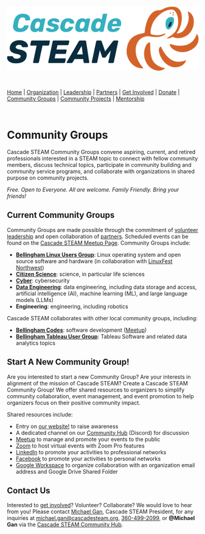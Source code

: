 <style>
  .header {
	display: none;
  }
  .footer {
	display: none;
  }
</style>

[![Cascade STEAM Logo](/assets/images/Cascade_STEAM_horizontal_logo_primary_1.png)](https://cascadesteam.org)

<br>

[Home](/) | [Organization](/organization) | [Leadership](/leadership) | [Partners](/partners) | [Get Involved](/get-involved) | [Donate](/donate) | [Community Groups](/community-groups) | [Community Projects](/community-projects) | [Mentorship](/mentorship)

<br>

# Community Groups

Cascade STEAM Community Groups convene aspiring, current, and retired professionals interested in a STEAM topic to connect with fellow community members, discuss technical topics, participate in community building and community service programs, and collaborate with organizations in shared purpose on community projects.

*Free. Open to Everyone. All are welcome. Family Friendly. Bring your friends!*

## Current Community Groups
Community Groups are made possible through the commitment of [volunteer leadership](/leadership) and open collaboration of [partners](/partners). Scheduled events can be found on the [Cascade STEAM Meetup Page](https://meetup.com/cascadesteam). Community Groups include:

- **[Bellingham Linux Users Group](https://blug.org)**: Linux operating system and open source software and hardware (in collaboration with [LinuxFest Northwest](https://lfnw.org))
- **[Citizen Science](/citizen-science)**: science, in particular life sciences
- **[Cyber](/cyber)**: cybersecurity
- **[Data Engineering](/data-engineering)**: data engineering, including data storage and access, artificial intelligence (AI), machine learning (ML), and large language models (LLMs)
- **Engineering**: engineering, including robotics

Cascade STEAM collaborates with other local community groups, including:
- **[Bellingham Codes](https://bellingham.codes)**: software development ([Meetup](https://meetup.com/bellinghamcodes))
- **[Bellingham Tableau User Group](https://usergroups.tableau.com/bellingham-tableau-user-group/)**: Tableau Software and related data analytics topics

## Start A New Community Group!
Are you interested to start a new Community Group? Are your interests in alignment of the mission of Cascade STEAM? Create a Cascade STEAM Community Group! We offer shared resources to organizers to simplify community collaboration, event management, and event promotion to help organizers focus on their positive community impact.

Shared resources include:
- Entry on [our website!](https://cascadesteam.org) to raise awareness
- A dedicated channel on our [Community Hub](http://hub.cascadesteam.org) (Discord) for discussion
- [Meetup](https://meetup.com/cascadesteam) to manage and promote your events to the public
- [Zoom](https://zoom.com) to host virtual events with Zoom Pro features
- [LinkedIn](https://linkedin.com/company/cascadesteam) to promote your activities to professional networks
- [Facebook](https://facebook.com/cascadesteam) to promote your activities to personal networks
- [Google Workspace](https://workspace.google.com) to organize collaboration with an organization email address and Google Drive Shared Folder

## Contact Us
Interested to [get involved](/get-involved)? Volunteer? Collaborate? We would love to hear from you! Please contact [Michael Gan](https://www.linkedin.com/in/michaelbgan), Cascade STEAM President, for any inquiries at [michael.gan@cascadesteam.org](mailto:michael.gan@cascadesteam.org), [360-499-2099](tel:3604992099), or **@Michael Gan** via the [Cascade STEAM Community Hub](http://discord.cascadesteam.org).
